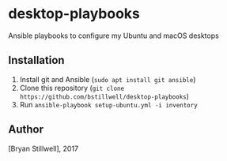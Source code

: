 # desktop-playbooks
Ansible playbooks to configure my Ubuntu and macOS desktops

## Installation

  1. Install git and Ansible (`sudo apt install git ansible`)
  2. Clone this repository (`git clone https://github.com/bstillwell/desktop-playbooks`)
  3. Run `ansible-playbook setup-ubuntu.yml -i inventory`

## Author
[Bryan Stillwell], 2017
